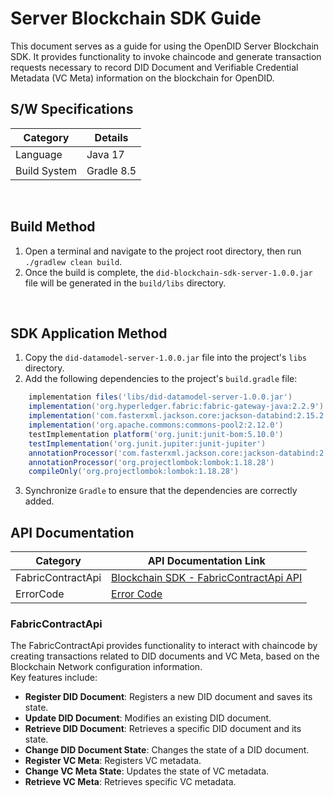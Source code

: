 # Server Blockchain SDK Guide
This document serves as a guide for using the OpenDID Server Blockchain SDK. It provides functionality to invoke chaincode and generate transaction requests necessary to record DID Document and Verifiable Credential Metadata (VC Meta) information on the blockchain for OpenDID.

## S/W Specifications
| Category       | Details            |
|----------------|--------------------|
| Language       | Java 17            |
| Build System   | Gradle 8.5         |

<br>

## Build Method
1. Open a terminal and navigate to the project root directory, then run `./gradlew clean build`.
2. Once the build is complete, the `did-blockchain-sdk-server-1.0.0.jar` file will be generated in the `build/libs` directory.

<br>

## SDK Application Method
1. Copy the `did-datamodel-server-1.0.0.jar` file into the project's `libs` directory.
2. Add the following dependencies to the project's `build.gradle` file:
```groovy
    implementation files('libs/did-datamodel-server-1.0.0.jar')
    implementation('org.hyperledger.fabric:fabric-gateway-java:2.2.9')
    implementation('com.fasterxml.jackson.core:jackson-databind:2.15.2')
    implementation('org.apache.commons:commons-pool2:2.12.0')
    testImplementation platform('org.junit:junit-bom:5.10.0')
    testImplementation('org.junit.jupiter:junit-jupiter')
    annotationProcessor('com.fasterxml.jackson.core:jackson-databind:2.15.2')
    annotationProcessor('org.projectlombok:lombok:1.18.28')
    compileOnly('org.projectlombok:lombok:1.18.28')
```
3. Synchronize `Gradle` to ensure that the dependencies are correctly added.

## API Documentation
| Category | API Documentation Link |
|----------|-------------------------|
| FabricContractApi  | [Blockchain SDK - FabricContractApi API](../../docs/api/Blockchain_API.md) |
| ErrorCode          | [Error Code](../../docs/api/BlockchainErrorCode.md) |

### FabricContractApi
The FabricContractApi provides functionality to interact with chaincode by creating transactions related to DID documents and VC Meta, based on the Blockchain Network configuration information.<br>Key features include:

* <b>Register DID Document</b>: Registers a new DID document and saves its state.
* <b>Update DID Document</b>: Modifies an existing DID document.
* <b>Retrieve DID Document</b>: Retrieves a specific DID document and its state.
* <b>Change DID Document State</b>: Changes the state of a DID document.
* <b>Register VC Meta</b>: Registers VC metadata.
* <b>Change VC Meta State</b>: Updates the state of VC metadata.
* <b>Retrieve VC Meta</b>: Retrieves specific VC metadata.
